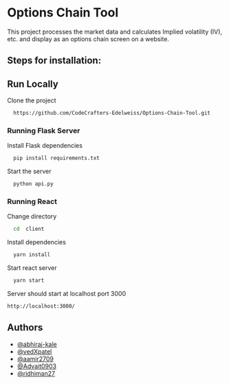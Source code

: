 
# Options Chain Tool

This project processes the market data and calculates Implied volatility (IV), etc. and display as an options chain screen on a website.

## Steps for installation:




## Run Locally

Clone the project

```bash
  https://github.com/CodeCrafters-Edelweiss/Options-Chain-Tool.git
```
### Running Flask Server 
Install Flask dependencies

```bash
  pip install requirements.txt
```

Start the server

```bash
  python api.py
```
### Running React 
  Change directory
```bash
  cd  client
```
  Install dependencies

```bash
  yarn install
```
  Start react server

```bash
  yarn start
```
  Server should start at localhost port 3000
  ```bash
  http://localhost:3000/
```
## Authors

- [@abhiraj-kale](https://www.github.com/abhiraj-kale)
- [@vedXpatel](https://www.github.com/vedXpatel)
- [@aamir2709](https://www.github.com/aamir2709)
- [@Advait0903](https://www.github.com/Advait0903)
- [@ridhiman27](https://www.github.com/ridhiman27)

